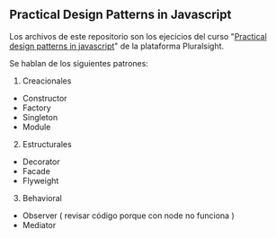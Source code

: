Practical Design Patterns in Javascript
---

Los archivos de este repositorio son los ejecicios del curso "[Practical design patterns in javascript](https://www.pluralsight.com/courses/javascript-practical-design-patterns)" de la plataforma Pluralsight.

Se hablan de los siguientes patrones:

1. Creacionales
* Constructor
* Factory
* Singleton
* Module

2. Estructurales
* Decorator
* Facade
* Flyweight

3. Behavioral
* Observer ( revisar código porque con node no funciona )
* Mediator